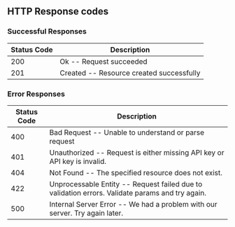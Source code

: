 ## HTTP Response codes

### Successful Responses

Status Code | Description
---------- | -----------
200 | Ok -- Request succeeded
201 | Created -- Resource created successfully

### Error Responses

Status Code | Description
---------- | -------
400 | Bad Request -- Unable to understand or parse request
401 | Unauthorized -- Request is either missing API key or API key is invalid.
404 | Not Found -- The specified resource does not exist.
422 | Unprocessable Entity -- Request failed due to validation errors. Validate params and try again.
500 | Internal Server Error -- We had a problem with our server. Try again later.
